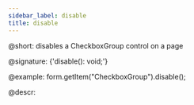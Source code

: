 ```yaml
---
sidebar_label: disable
title: disable
---          
```


@short: disables a CheckboxGroup control on a page

@signature: {'disable(): void;'}

@example:
form.getItem("CheckboxGroup").disable();

@descr:
